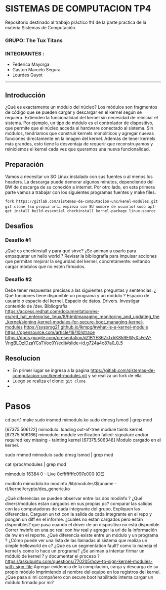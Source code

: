 # SISTEMAS DE COMPUTACION TP4
Repositorio destinado al trabajo práctico #4 de la parte practica de la materia Sistemas de Computación.  
### GRUPO: The Tux Titans
### INTEGRANTES : 
- Federica Mayorga
- Gaston Marcelo Segura
- Lourdes Guyot

---

## Introducción
¿Qué es exactamente un módulo del núcleo? Los módulos son fragmentos de código que se pueden cargar y descargar en el kernel según se requiera. Extienden la funcionalidad del kernel sin necesidad de reiniciar el sistema. Por ejemplo, un tipo de módulo es el controlador de dispositivo, que permite que el núcleo acceda al hardware conectado al sistema. Sin módulos, tendríamos que construir kernels monolíticos y agregar nuevas funciones directamente en la imagen del kernel. Además de tener kernels más grandes, esto tiene la desventaja de requerir que reconstruyamos y reiniciemos el kernel cada vez que queramos una nueva funcionalidad.

## Preparación
Vamos a necesitar un SO Linux instalado con sus fuentes o al menos los headers. La descarga puede demorar algunos minutos, dependiendo del BW de descarga de su conexión a internet.
Por otro lado, en esta primera parte vamos a trabajar con los siguientes programas fuentes y make files.

`fork https://gitlab.com/sistemas-de-computacion-unc/kenel-modules.git `
` git clone (su propia url… empieza con SU nombre de usuario) `
` sudo apt-get install build-essential checkinstall kernel-package linux-source `

## Desafios
### Desafío #1 
¿Qué es checkinstall y para qué sirve?
¿Se animan a usarlo para empaquetar un hello world ? 
Revisar la bibliografía para impulsar acciones que permitan mejorar la seguridad del kernel, concretamente: evitando cargar módulos que no estén firmados.

### Desafío #2
Debe tener respuestas precisas a las siguientes preguntas y sentencias:
¿ Qué funciones tiene disponible un programa y un módulo ?
Espacio de usuario o espacio del kernel.
Espacio de datos.
Drivers. Investigar contenido de /dev.
Bibliografía
https://access.redhat.com/documentation/es-es/red_hat_enterprise_linux/8/html/managing_monitoring_and_updating_the_kernel/signing-kernel-modules-for-secure-boot_managing-kernel-modules
https://sysprog21.github.io/lkmpg/#what-is-a-kernel-module 
https://opensource.com/article/19/10/strace 
https://docs.google.com/presentation/d/1BYES6Zkfx5K85REWyXsFeW-VngBLOzlDzaYCsTVoc0Y/edit#slide=id.g724a4c87a0_0_5 

## Resolucion
- En primer lugar se ingresa a la pagina https://gitlab.com/sistemas-de-computacion-unc/kenel-modules.git y se realiza un fork de ella
- Luego se realiza el clone: ` git clone  `
- 

# Pasos 

cd part1
make
sudo insmod mimodulo.ko
sudo dmesg
lsmod | grep mod

[67375.506122] mimodulo: loading out-of-tree module taints kernel.
[67375.506166] mimodulo: module verification failed: signature and/or required key missing - tainting kernel
[67375.506348] Modulo cargado en el kernel.


sudo rmmod mimodulo
sudo dmsg
lsmod | grep mod

cat /proc/modules  | grep mod

mimodulo 16384 0 - Live 0xffffffffc097e000 (OE)



modinfo mimodulo.ko 
modinfo /lib/modules/$(uname -r)/kernel/crypto/des_generic.ko

¿Qué diferencias se pueden observar entre los dos modinfo ? 
¿Qué divers/modulos estan cargados en sus propias pc? comparar las salidas con las computadoras de cada integrante del grupo. Expliquen las diferencias. Carguen un txt con la salida de cada integrante en el repo y pongan un diff en el informe.
¿cuales no están cargados pero están disponibles? que pasa cuando el driver de un dispositivo no está disponible. 
Correr hwinfo en una pc real con hw real y agregar la url de la información de hw en el reporte. 
¿Qué diferencia existe entre un módulo y un programa  ? 
¿Cómo puede ver una lista de las llamadas al sistema que realiza un simple helloworld en c?
¿Que es un segmentation fault? como lo maneja el kernel y como lo hace un programa?
¿Se animan a intentar firmar un módulo de kernel ? y documentar el proceso ?  https://askubuntu.com/questions/770205/how-to-sign-kernel-modules-with-sign-file
Agregar evidencia de la compilación, carga y descarga de su propio módulo imprimiendo el nombre del equipo en los registros del kernel. 
¿Que pasa si mi compañero con secure boot habilitado intenta cargar un módulo firmado por mi? 


